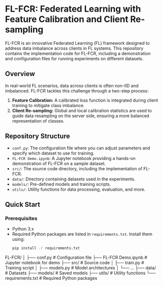 # FL-FCR: Federated Learning with Feature Calibration and Client Re-sampling

FL-FCR is an innovative Federated Learning (FL) framework designed to address data imbalance across clients in FL systems. This repository contains the implementation code for FL-FCR, including a demonstration and configuration files for running experiments on different datasets.

## Overview

In real-world FL scenarios, data across clients is often non-IID and imbalanced. FL-FCR tackles this challenge through a two-step process:
1. **Feature Calibration:** A calibrated loss function is integrated during client training to mitigate class imbalance.
2. **Client Re-sampling:** Global and local calibration statistics are used to guide data resampling on the server side, ensuring a more balanced representation of classes.

## Repository Structure

- `conf.py`: The configuration file where you can adjust parameters and specify which dataset to use for training.
- `FL-FCR Demo.ipynb`: A Jupyter notebook providing a hands-on demonstration of FL-FCR on a sample dataset.
- `src/`: The source code directory, including the implementation of FL-FCR.
- `data/`: Directory containing datasets used in the experiments.
- `models/`: Pre-defined models and training scripts.
- `utils/`: Utility functions for data processing, evaluation, and more.

## Quick Start

### Prerequisites

- Python 3.x
- Required Python packages are listed in `requirements.txt`. Install them using:
  ```bash
  pip install -r requirements.txt


FL-FCR/
│
├── conf.py                   # Configuration file
├── FL-FCR Demo.ipynb         # Jupyter notebook for demo
├── src/                      # Source code
│   ├── train.py              # Training script
│   ├── models.py             # Model architectures
│   └── ...
├── data/                     # Datasets
├── models/                   # Saved models
├── utils/                    # Utility functions
└── requirements.txt          # Required Python packages
